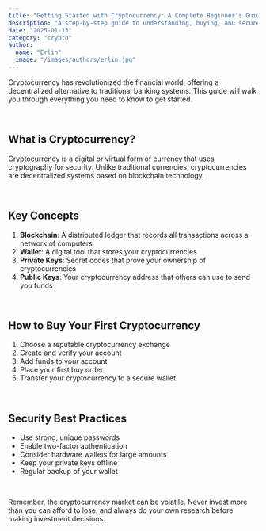 ```yaml
---
title: "Getting Started with Cryptocurrency: A Complete Beginner's Guide"
description: "A step-by-step guide to understanding, buying, and securely storing your first cryptocurrency"
date: "2025-01-13"
category: "crypto"
author:
  name: "Erlin"
  image: "/images/authors/erlin.jpg"
---
```


Cryptocurrency has revolutionized the financial world, offering a decentralized alternative to traditional banking systems. This guide will walk you through everything you need to know to get started.

&nbsp;

## What is Cryptocurrency?

Cryptocurrency is a digital or virtual form of currency that uses cryptography for security. Unlike traditional currencies, cryptocurrencies are decentralized systems based on blockchain technology.

&nbsp;

## Key Concepts

1. **Blockchain**: A distributed ledger that records all transactions across a network of computers
2. **Wallet**: A digital tool that stores your cryptocurrencies
3. **Private Keys**: Secret codes that prove your ownership of cryptocurrencies
4. **Public Keys**: Your cryptocurrency address that others can use to send you funds

&nbsp;

## How to Buy Your First Cryptocurrency

1. Choose a reputable cryptocurrency exchange
2. Create and verify your account
3. Add funds to your account
4. Place your first buy order
5. Transfer your cryptocurrency to a secure wallet

&nbsp;

## Security Best Practices

- Use strong, unique passwords
- Enable two-factor authentication
- Consider hardware wallets for large amounts
- Keep your private keys offline
- Regular backup of your wallet

&nbsp;

Remember, the cryptocurrency market can be volatile. Never invest more than you can afford to lose, and always do your own research before making investment decisions.

